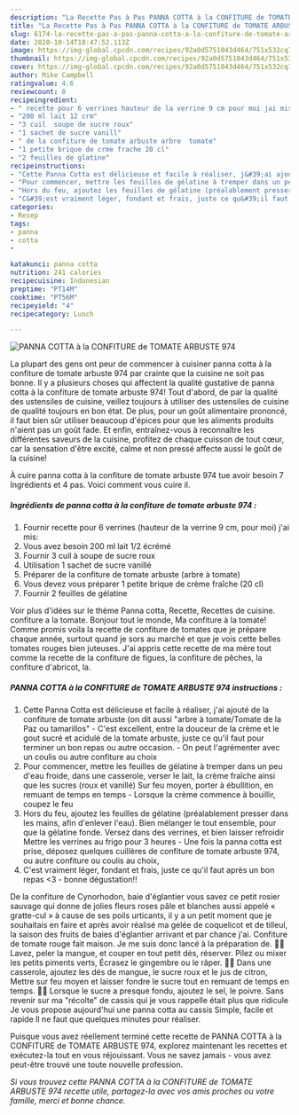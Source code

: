 ```yaml
---
description: "La Recette Pas à Pas PANNA COTTA à la CONFITURE de TOMATE ARBUSTE 974"
title: "La Recette Pas à Pas PANNA COTTA à la CONFITURE de TOMATE ARBUSTE 974"
slug: 6174-la-recette-pas-a-pas-panna-cotta-a-la-confiture-de-tomate-arbuste-974
date: 2020-10-14T18:47:52.113Z
image: https://img-global.cpcdn.com/recipes/92a0d5751043d464/751x532cq70/panna-cotta-a-la-confiture-de-tomate-arbuste-974-photo-principale-de-la-recette.jpg
thumbnail: https://img-global.cpcdn.com/recipes/92a0d5751043d464/751x532cq70/panna-cotta-a-la-confiture-de-tomate-arbuste-974-photo-principale-de-la-recette.jpg
cover: https://img-global.cpcdn.com/recipes/92a0d5751043d464/751x532cq70/panna-cotta-a-la-confiture-de-tomate-arbuste-974-photo-principale-de-la-recette.jpg
author: Mike Campbell
ratingvalue: 4.6
reviewcount: 8
recipeingredient:
- " recette pour 6 verrines hauteur de la verrine 9 cm pour moi jai mis"
- "200 ml lait 12 crm"
- "3 cuil  soupe de sucre roux"
- "1 sachet de sucre vanill"
- " de la confiture de tomate arbuste arbre  tomate"
- "1 petite brique de crme frache 20 cl"
- "2 feuilles de glatine"
recipeinstructions:
- "Cette Panna Cotta est délicieuse et facile à réaliser, j&#39;ai ajouté de la confiture de tomate arbuste (on dit aussi &#34;arbre à tomate/Tomate de la Paz ou tamarillos&#34; C&#39;est excellent, entre la douceur de la crème et le gout sucré et acidulé de la tomate arbuste, juste ce qu&#39;il faut pour terminer un bon repas ou autre occasion. On peut l&#39;agrémenter avec un coulis ou autre confiture au choix"
- "Pour commencer, mettre les feuilles de gélatine à tremper dans un peu d&#39;eau froide, dans une casserole, verser le lait, la crème fraîche ainsi que les sucres (roux et vanillé) Sur feu moyen, porter à ébullition, en remuant de temps en temps Lorsque la crème commence à bouillir, coupez le feu"
- "Hors du feu, ajoutez les feuilles de gélatine (préalablement presser dans les mains, afin d&#39;enlever l&#39;eau). Bien mélanger le tout ensemble, pour que la gélatine fonde. Versez dans des verrines, et bien laisser refroidir Mettre les verrines au frigo pour 3 heures Une fois la panna cotta est prise, déposez quelques cuillères de confiture de tomate arbuste 974, ou autre confiture ou coulis au choix,"
- "C&#39;est vraiment léger, fondant et frais, juste ce qu&#39;il faut après un bon repas &lt;3 bonne dégustation!!"
categories:
- Resep
tags:
- panna
- cotta
- 

katakunci: panna cotta  
nutrition: 241 calories
recipecuisine: Indonesian
preptime: "PT14M"
cooktime: "PT56M"
recipeyield: "4"
recipecategory: Lunch

---
```



![PANNA COTTA à la CONFITURE de TOMATE ARBUSTE 974](https://img-global.cpcdn.com/recipes/92a0d5751043d464/751x532cq70/panna-cotta-a-la-confiture-de-tomate-arbuste-974-photo-principale-de-la-recette.jpg)

La plupart des gens ont peur de commencer à cuisiner panna cotta à la confiture de tomate arbuste 974 par crainte que la cuisine ne soit pas bonne. Il y a plusieurs choses qui affectent la qualité gustative de panna cotta à la confiture de tomate arbuste 974! Tout d'abord, de par la qualité des ustensiles de cuisine, veillez toujours à utiliser des ustensiles de cuisine de qualité toujours en bon état. De plus, pour un goût alimentaire prononcé, il faut bien sûr utiliser beaucoup d'épices pour que les aliments produits n'aient pas un goût fade. Et enfin, entraînez-vous à reconnaître les différentes saveurs de la cuisine, profitez de chaque cuisson de tout cœur, car la sensation d'être excité, calme et non pressé affecte aussi le goût de la cuisine!

<!--inarticleads1-->

À cuire panna cotta à la confiture de tomate arbuste 974 tue avoir besoin 7 Ingrédients et 4 pas. Voici comment vous cuire il.

##### Ingrédients de panna cotta à la confiture de tomate arbuste 974 :

1. Fournir  recette pour 6 verrines (hauteur de la verrine 9 cm, pour moi) j&#39;ai mis:
1. Vous avez besoin 200 ml lait 1/2 écrémé
1. Fournir 3 cuil à soupe de sucre roux
1. Utilisation 1 sachet de sucre vanillé
1. Préparer  de la confiture de tomate arbuste (arbre à tomate)
1. Vous devez vous préparer 1 petite brique de crème fraîche (20 cl)
1. Fournir 2 feuilles de gélatine


Voir plus d&#39;idées sur le thème Panna cotta, Recette, Recettes de cuisine. confiture a la tomate. Bonjour tout le monde, Ma confiture à la tomate! Comme promis voila la recette de confiture de tomates que je prépare chaque année, surtout quand je sors au marché et que je vois cette belles tomates rouges bien juteuses. J&#39;ai appris cette recette de ma mère tout comme la recette de la confiture de figues, la confiture de pêches, la confiture d&#39;abricot, la. 

<!--inarticleads2-->

##### PANNA COTTA à la CONFITURE de TOMATE ARBUSTE 974 instructions :

1. Cette Panna Cotta est délicieuse et facile à réaliser, j&#39;ai ajouté de la confiture de tomate arbuste (on dit aussi &#34;arbre à tomate/Tomate de la Paz ou tamarillos&#34; - C&#39;est excellent, entre la douceur de la crème et le gout sucré et acidulé de la tomate arbuste, juste ce qu&#39;il faut pour terminer un bon repas ou autre occasion. - On peut l&#39;agrémenter avec un coulis ou autre confiture au choix
1. Pour commencer, mettre les feuilles de gélatine à tremper dans un peu d&#39;eau froide, dans une casserole, verser le lait, la crème fraîche ainsi que les sucres (roux et vanillé) Sur feu moyen, porter à ébullition, en remuant de temps en temps - Lorsque la crème commence à bouillir, coupez le feu
1. Hors du feu, ajoutez les feuilles de gélatine (préalablement presser dans les mains, afin d&#39;enlever l&#39;eau). Bien mélanger le tout ensemble, pour que la gélatine fonde. Versez dans des verrines, et bien laisser refroidir Mettre les verrines au frigo pour 3 heures - Une fois la panna cotta est prise, déposez quelques cuillères de confiture de tomate arbuste 974, ou autre confiture ou coulis au choix,
1. C&#39;est vraiment léger, fondant et frais, juste ce qu&#39;il faut après un bon repas &lt;3 - bonne dégustation!!


De la confiture de Cynorhodon, baie d&#39;églantier vous savez ce petit rosier sauvage qui donne de jolies fleurs roses pâle et blanches aussi appelé « gratte-cul » à cause de ses poils urticants, il y a un petit moment que je souhaitais en faire et après avoir réalisé ma gelée de coquelicot et de tilleul, la saison des fruits de baies d&#39;églantier arrivant et par chance j&#39;ai. Confiture de tomate rouge fait maison. Je me suis donc lancé à la préparation de. 🥭🥭 Lavez, peler la mangue, et couper en tout petit dés, réserver. Pilez ou mixer les petits piments verts, Écrasez le gingembre ou le râper. 🥭🥭 Dans une casserole, ajoutez les dés de mangue, le sucre roux et le jus de citron, Mettre sur feu moyen et laisser fondre le sucre tout en remuant de temps en temps. 🥭🥭 Lorsque le sucre a presque fondu, ajoutez le sel, le poivre. Sans revenir sur ma &#34;récolte&#34; de cassis qui je vous rappelle était plus que ridicule Je vous propose aujourd&#39;hui une panna cotta au cassis Simple, facile et rapide Il ne faut que quelques minutes pour réaliser. 

<!--inarticleads1-->

<p>
Puisque vous avez réellement terminé cette recette de PANNA COTTA à la CONFITURE de TOMATE ARBUSTE 974, explorez maintenant les recettes et exécutez-la tout en vous réjouissant. Vous ne savez jamais - vous avez peut-être trouvé une toute nouvelle profession.
</p>

<p>
<i>Si vous trouvez cette PANNA COTTA à la CONFITURE de TOMATE ARBUSTE 974 recette utile, partagez-la avec vos amis proches ou votre famille, merci et bonne chance.</i>
</p>

